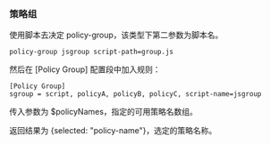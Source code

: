 ### 策略组

使用脚本去决定 policy-group，该类型下第二参数为脚本名。

`policy-group jsgroup script-path=group.js`

然后在 [Policy Group] 配置段中加入规则：

```
[Policy Group]
sgroup = script, policyA, policyB, policyC, script-name=jsgroup
```

传入参数为 $policyNames<Array>，指定的可用策略名数组。

返回结果为 {selected: "policy-name"}，选定的策略名称。


